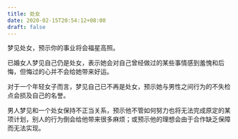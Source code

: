 ```yaml
---
title: 处女
date: 2020-02-15T20:54:12+08:00
draft: false
---
```


梦见处女，预示你的事业将会福星高照。

已婚女人梦见自己仍是处女，表示她会对自己曾经做过的某些事情感到羞愧和后悔，但悔过的心并不会给她带来好运。

对于一个年轻女子而言，梦见自己已不再是处女，预示她与男性之间行为的不失检点会损及自己的名誉。

男人梦见和一个处女保持不正当关系，预示他不管如何努力也将无法完成原定的某项计划，别人的行为倒会给他带来很多麻烦；或预示他的理想会由于合作缺乏保障而无法实现。

